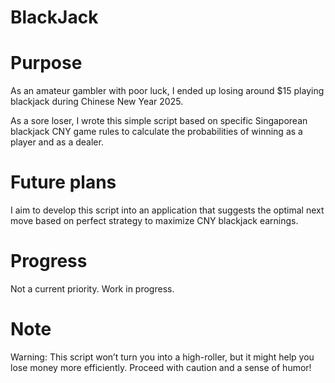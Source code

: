 # BlackJack

# Purpose

As an amateur gambler with poor luck, I ended up losing around $15 playing blackjack during Chinese New Year 2025.

As a sore loser, I wrote this simple script based on specific Singaporean blackjack CNY game rules to calculate the probabilities of winning as a player and as a dealer.

# Future plans

I aim to develop this script into an application that suggests the optimal next move based on perfect strategy to maximize CNY blackjack earnings.

# Progress

Not a current priority. Work in progress.

# Note

Warning: This script won’t turn you into a high-roller, but it might help you lose money more efficiently. Proceed with caution and a sense of humor!
